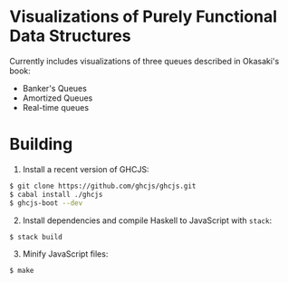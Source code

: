 # Visualizations of Purely Functional Data Structures

Currently includes visualizations of three queues described in Okasaki's book:

* Banker's Queues
* Amortized Queues
* Real-time queues

# Building

1. Install a recent version of GHCJS:

```bash
$ git clone https://github.com/ghcjs/ghcjs.git
$ cabal install ./ghcjs
$ ghcjs-boot --dev
```

2. Install dependencies and compile Haskell to JavaScript with `stack`:

```bash
$ stack build
```

3. Minify JavaScript files:

```
$ make
```